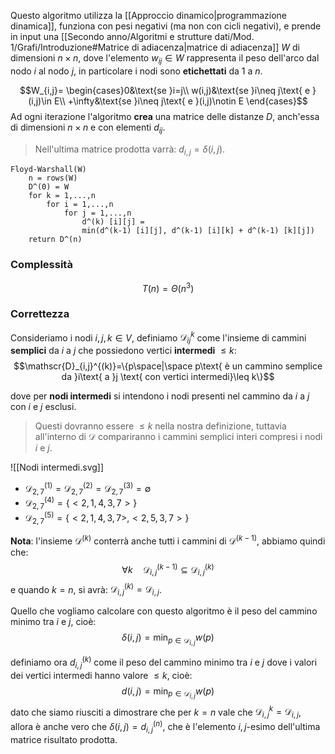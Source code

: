 Questo algoritmo utilizza la [[Approccio dinamico|programmazione dinamica]], funziona con pesi negativi (ma non con cicli negativi), e prende in input una [[Secondo anno/Algoritmi e strutture dati/Mod. 1/Grafi/Introduzione#Matrice di adiacenza|matrice di adiacenza]]  $W$ di dimensioni $n\times n$, dove l'elemento $w_{ij}\in W$ rappresenta il peso dell'arco dal nodo $i$ al nodo $j$, in particolare i nodi sono **etichettati** da $1$ a $n$.

$$W_{i,j}=
\begin{cases}0&\text{se }i=j\\
w(i,j)&\text{se }i\neq j\text{ e }(i,j)\in E\\
+\infty&\text{se }i\neq j\text{ e }(i,j)\notin E
\end{cases}$$
Ad ogni iterazione l'algoritmo **crea** una matrice delle distanze $D$, anch'essa di dimensioni $n\times n$ e con elementi $d_{ij}$.
>Nell'ultima matrice prodotta varrà: $d_{i,j}=\delta(i,j)$.

```
Floyd-Warshall(W)
	n = rows(W)
	D^(0) = W
	for k = 1,...,n
		for i = 1,...,n
			for j = 1,...,n
				d^(k) [i][j] =
				min(d^(k-1) [i][j], d^(k-1) [i][k] + d^(k-1) [k][j])
	return D^(n)
```

### Complessità
$$T(n)=\Theta(n^3)$$

### Correttezza
Consideriamo i nodi $i,j,k\in V$, definiamo $\mathscr{D}_{ij}^k$ come l'insieme di cammini **semplici** da $i$ a $j$ che possiedono vertici **intermedi** $\leq k$:
$$\mathscr{D}_{i,j}^{(k)}=\{p\space|\space p\text{ è un cammino semplice da }i\text{ a }j \text{ con vertici intermedi}\leq k\}$$

dove per **nodi intermedi** si intendono i nodi presenti nel cammino da $i$ a $j$ con $i$ e $j$ esclusi.
>Questi dovranno essere $\leq k$ nella nostra definizione, tuttavia all'interno di $\mathscr{D}$ compariranno i cammini semplici interi compresi i nodi $i$ e $j$.

![[Nodi intermedi.svg]]
- $\mathscr{D}_{2,7}^{(1)}=\mathscr{D}_{2,7}^{(2)}=\mathscr{D}_{2,7}^{(3)}=\emptyset$
- $\mathscr{D}_{2,7}^{(4)}=\{<2,1,4,3,7>\}$
- $\mathscr{D}_{2,7}^{(5)}=\{<2,1,4,3,7>,<2,5,3,7>\}$

**Nota**: l'insieme $\mathscr{D}^{(k)}$ conterrà anche tutti i cammini di $\mathscr{D}^{(k-1)}$, abbiamo quindi che:
$$\forall k\quad\mathscr{D}_{i,j}^{(k-1)}\subseteq\mathscr{D}_{i,j}^{(k)}$$
e quando $k=n$, si avrà: $\mathscr{D}_{i,j}^{(k)}=\mathscr{D}_{i,j}$.

Quello che vogliamo calcolare con questo algoritmo è il peso del cammino minimo tra $i$ e $j$, cioè:
$$\delta(i,j)=\min_{p\in\mathscr{D}_{i,j}} w(p)$$

definiamo ora $d_{i,j}^(k)$ come il peso del cammino minimo tra $i$ e $j$ dove i valori dei vertici intermedi hanno valore $\leq k$, cioè:
$$d(i,j)=\min_{p\in\mathscr{D}_{i,j}} w(p)$$
dato che siamo riusciti a dimostrare che per $k=n$ vale che $\mathscr{D}_{i,j}^k=\mathscr{D}_{i,j}$, allora è anche vero che $\delta(i,j)=d_{i,j}^{(n)}$, che è l'elemento $i,j$-esimo dell'ultima matrice risultato prodotta.

